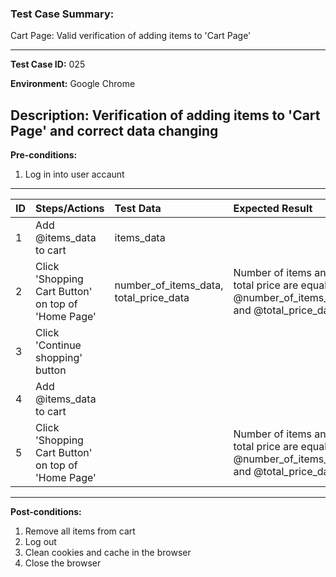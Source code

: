 
### Test Case Summary:
Cart Page: Valid verification of adding items to 'Cart Page'

---

**Test Case ID:** 025

**Environment:** Google Chrome

**Description:**
Verification of adding items to 'Cart Page' and correct data changing
---

**Pre-conditions:**
1. Log in into user accaunt    
---

|      ID       | Steps/Actions |  Test Data  | Expected Result |
| ------------- |:--------------| :---------- | :-------------- |
|       1       |Add @items_data to cart|items_data|                 |
|       2       |Click 'Shopping Cart Button' on top of 'Home Page'|number_of_items_data, total_price_data |Number of items and total price are equal  @number_of_items_data and @total_price_data|
|       3       |Click 'Continue shopping' button| | |
|       4       |Add @items_data to cart| | |
|       5       |Click 'Shopping Cart Button' on top of 'Home Page'| |Number of items and total price are equal  @number_of_items_data and @total_price_data|

---

**Post-conditions:**
1. Remove all items from cart
2. Log out
3. Clean cookies and cache in the browser
4. Close the browser
